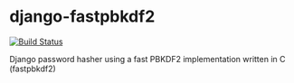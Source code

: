 # django-fastpbkdf2
[![Build Status](https://travis-ci.org/smartfile/django-fastpbkdf2.svg)](https://travis-ci.org/smartfile/django-fastpbkdf2)

Django password hasher using a fast PBKDF2 implementation written in C (fastpbkdf2)
